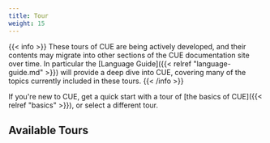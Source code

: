 ```yaml
---
title: Tour
weight: 15
---
```


{{< info >}}
These tours of CUE are being actively developed, and their contents may migrate
into other sections of the CUE documentation site over time. In particular the
[Language Guide]({{< relref "language-guide.md" >}}) will provide a deep dive
into CUE, covering many of the topics currently included in these tours.
{{< /info >}}

If you're new to CUE, get a quick start with a tour of
[the basics of CUE]({{< relref "basics" >}}), or select a different tour.

## Available Tours
